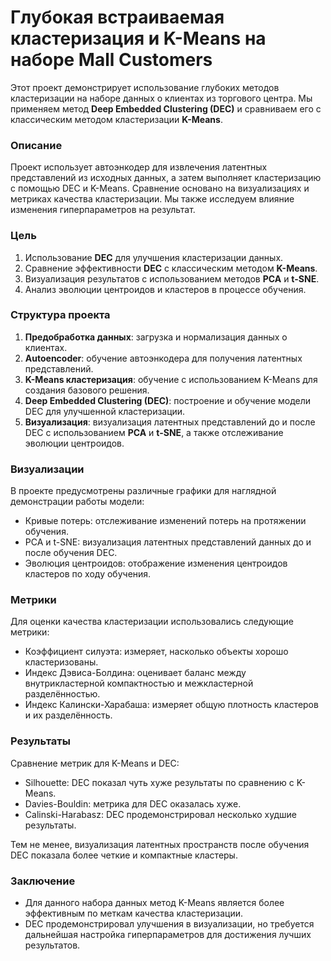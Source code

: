 # Глубокая встраиваемая кластеризация и K-Means на наборе Mall Customers

Этот проект демонстрирует использование глубоких методов кластеризации на наборе данных о клиентах из торгового центра. Мы применяем метод **Deep Embedded Clustering (DEC)** и сравниваем его с классическим методом кластеризации **K-Means**.

### Описание
Проект использует автоэнкодер для извлечения латентных представлений из исходных данных, а затем выполняет кластеризацию с помощью DEC и K-Means. Сравнение основано на визуализациях и метриках качества кластеризации. Мы также исследуем влияние изменения гиперпараметров на результат.

### Цель
1. Использование **DEC** для улучшения кластеризации данных.
2. Сравнение эффективности **DEC** с классическим методом **K-Means**.
3. Визуализация результатов с использованием методов **PCA** и **t-SNE**.
4. Анализ эволюции центроидов и кластеров в процессе обучения.

### Структура проекта
1. **Предобработка данных**: загрузка и нормализация данных о клиентах.
2. **Autoencoder**: обучение автоэнкодера для получения латентных представлений.
3. **K-Means кластеризация**: обучение с использованием K-Means для создания базового решения.
4. **Deep Embedded Clustering (DEC)**: построение и обучение модели DEC для улучшенной кластеризации.
5. **Визуализация**: визуализация латентных представлений до и после DEC с использованием **PCA** и **t-SNE**, а также отслеживание эволюции центроидов.

### Визуализации

В проекте предусмотрены различные графики для наглядной демонстрации работы модели:
* Кривые потерь: отслеживание изменений потерь на протяжении обучения.
* PCA и t-SNE: визуализация латентных представлений данных до и после обучения DEC.
* Эволюция центроидов: отображение изменения центроидов кластеров по ходу обучения.

### Метрики

Для оценки качества кластеризации использовались следующие метрики:
* Коэффициент силуэта: измеряет, насколько объекты хорошо кластеризованы.
* Индекс Дэвиса-Болдина: оценивает баланс между внутрикластерной компактностью и межкластерной разделённостью.
* Индекс Калински-Харабаша: измеряет общую плотность кластеров и их разделённость.

### Результаты

Сравнение метрик для K-Means и DEC:
* Silhouette: DEC показал чуть хуже результаты по сравнению с K-Means.
* Davies-Bouldin: метрика для DEC оказалась хуже.
* Calinski-Harabasz: DEC продемонстрировал несколько худшие результаты.

Тем не менее, визуализация латентных пространств после обучения DEC показала более четкие и компактные кластеры.

### Заключение
* Для данного набора данных метод K-Means является более эффективным по меткам качества кластеризации.
* DEC продемонстрировал улучшения в визуализации, но требуется дальнейшая настройка гиперпараметров для достижения лучших результатов.
